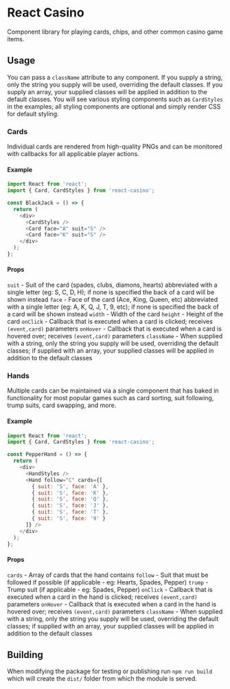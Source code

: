 # React Casino

Component library for playing cards, chips, and other common casino game items.

## Usage

You can pass a `className` attribute to any component. If you supply a string, only the string you supply will be used, overriding the default classes. If you supply an array, your supplied classes will be applied in addition to the default classes. You will see various styling components such as `CardStyles` in the examples; all styling components are optional and simply render CSS for default styling.

### Cards

Individual cards are rendered from high-quality PNGs and can be monitored with callbacks for all applicable player actions.

#### Example

```js
import React from 'react';
import { Card, CardStyles } from 'react-casino';

const BlackJack = () => {
  return (
    <div>
      <CardStyles />
      <Card face="A" suit="S" />
      <Card face="K" suit="S" />
    </div>
  );
};
```

#### Props

`suit` - Suit of the card (spades, clubs, diamons, hearts) abbreviated with a single letter (eg: S, C, D, H); if none is specified the back of a card will be shown instead
`face` - Face of the card (Ace, King, Queen, etc) abbreviated with a single letter (eg: A, K, Q, J, T, 9, etc); if none is specified the back of a card will be shown instead
`width` - Width of the card
`height` - Height of the card
`onClick` - Callback that is executed when a card is clicked; receives `(event,card)` parameters
`onHover` - Callback that is executed when a card is hovered over; receives `(event,card)` parameters
`className` - When supplied with a string, only the string you supply will be used, overriding the default classes; if supplied with an array, your supplied classes will be applied in addition to the default classes

### Hands

Multiple cards can be maintained via a single component that has baked in functionality for most popular games such as card sorting, suit following, trump suits, card swapping, and more.

#### Example

```js
import React from 'react';
import { Card, CardStyles } from 'react-casino';

const PepperHand = () => {
  return (
    <div>
      <HandStyles />
      <Hand follow="C" cards={[
        { suit: 'S', face: 'A' },
        { suit: 'S', face: 'K' },
        { suit: 'S', face: 'Q' },
        { suit: 'S', face: 'J' },
        { suit: 'S', face: 'T' },
        { suit: 'S', face: '9' }
      ]} />
    </div>
  );
};
```

#### Props

`cards` - Array of cards that the hand contains
`follow` - Suit that must be followed if possible (if applicable - eg: Hearts, Spades, Pepper)
`trump` - Trump suit (if applicable - eg: Spades, Pepper)
`onClick` - Callback that is executed when a card in the hand is clicked; receives `(event,card)` parameters
`onHover` - Callback that is executed when a card in the hand is hovered over; receives `(event,card)` parameters
`className` - When supplied with a string, only the string you supply will be used, overriding the default classes; if supplied with an array, your supplied classes will be applied in addition to the default classes

## Building

When modifying the package for testing or publishing run `npm run build` which will create the `dist/` folder from which the module is served.

